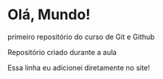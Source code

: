 # Olá, Mundo!
 primeiro repositório do curso de Git e Github

 Repositório criado durante a aula

Essa linha eu adicionei diretamente no site!
